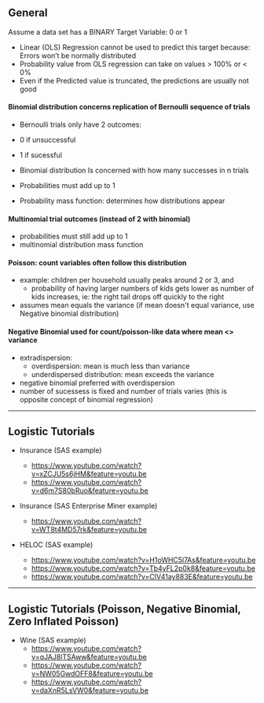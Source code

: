 ## General
Assume a data set has a BINARY Target Variable: 0 or 1

- Linear (OLS) Regression cannot be used to predict this target because:
    Errors won’t be normally distributed
- Probability value from OLS regression can take on values > 100% or < 0%
- Even if the Predicted value is truncated, the predictions are usually not good

#### Binomial distribution concerns replication of Bernoulli sequence of trials
- Bernoulli trials only have 2 outcomes:
- 0 if unsuccessful
- 1 if sucessful
- Binomial distribution Is concerned with how many successes in n trials
- Probabilities must add up to 1
  
- Probability mass function: determines how distributions appear

#### Multinomial trial outcomes (instead of 2 with binomial)
- probabilities must still add up to 1
- multinomial distribution mass function

#### Poisson: count variables often follow this distribution
- example: children per household usually peaks around 2 or 3, and 
    + probability of having larger numbers of kids gets lower as number of kids increases, ie: the right tail drops off quickly to the right
- assumes mean equals the variance  (if mean doesn't equal variance, use Negative binomial distribution)

#### Negative Binomial used for count/poisson-like data where mean <> variance
- extradispersion:
    + overdispersion: mean is much less than variance
    + underdispersed distribution: mean exceeds the variance
- negative binomial preferred with overdispersion
- number of sucessess is fixed and number of trials varies (this is opposite concept of binomial regression)

---

## Logistic Tutorials

- Insurance (SAS example)
  + https://www.youtube.com/watch?v=xZCJU5s6jHM&feature=youtu.be
  + https://www.youtube.com/watch?v=d6m7S80bRuo&feature=youtu.be
  
- Insurance (SAS Enterprise Miner example)
  + https://www.youtube.com/watch?v=WT8t4MD57rk&feature=youtu.be

- HELOC (SAS example)
  + https://www.youtube.com/watch?v=H1oWHC5l7As&feature=youtu.be
  + https://www.youtube.com/watch?v=Tb4yFL2p0k8&feature=youtu.be
  + https://www.youtube.com/watch?v=ClV41ay883E&feature=youtu.be

---

## Logistic Tutorials (Poisson, Negative Binomial, Zero Inflated Poisson)

- Wine (SAS example)
  + https://www.youtube.com/watch?v=qJAJ8lTSAww&feature=youtu.be
  + https://www.youtube.com/watch?v=NW05GwdOFF8&feature=youtu.be
  + https://www.youtube.com/watch?v=daXnR5LsVW0&feature=youtu.be
  
  

